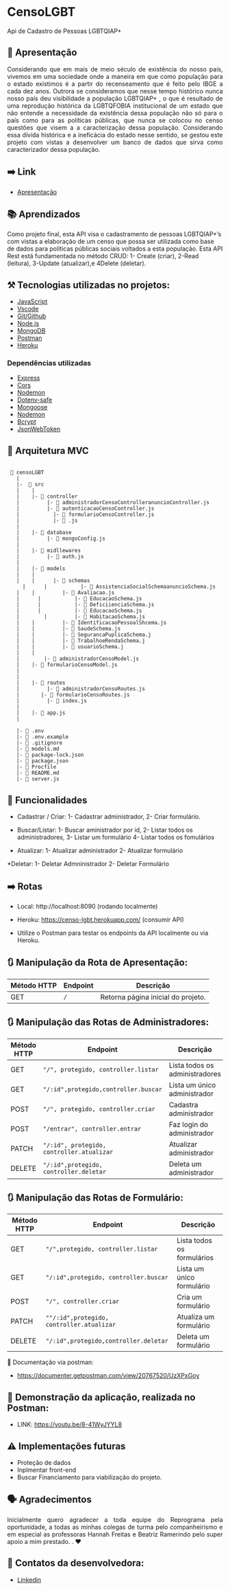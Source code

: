 # CensoLGBT

Api de Cadastro de Pessoas LGBTQIAP+


## 📝 Apresentação

<p align="justify">  Considerando que em mais de meio século de existência do nosso país, vivemos em uma sociedade onde a maneira em que como população para o estado existimos é a partir do recenseamento que é feito pelo IBGE a cada dez anos. Outrora se consideramos que nesse tempo histórico nunca nosso país deu visibilidade a população LGBTQIAP+ , o que é resultado de uma reprodução histórica da LGBTQFOBIA institucional de um estado que não entende a necessidade da existência dessa população não só para o país como para as políticas públicas, que nunca se colocou no censo questões que visem a a caracterização dessa população. Considerando essa dívida histórica e a ineficácia do estado nesse sentido, se gestou este projeto com vistas a desenvolver um banco de dados que sirva como caracterizador dessa população. <br>

<p align="justify">

<p align="justify">

 ## ➡️ Link

 - [Apresentação](https://www.canva.com/design/DAEyvIDEevE/share/preview?token=tjmm2ZDRSXiHmD7tHaz4_Q&role=EDITOR&utm_content=DAEyvIDEevE&utm_campaign=designshare&utm_medium=link&utm_source=sharebutton)

## 📚 Aprendizados

Como projeto final, esta API visa o cadastramento de pessoas LGBTQIAP+’s com vistas a elaboração de um censo que possa ser utilizada como base de dados para políticas públicas sociais voltados a esta população.  Esta API Rest está fundamentada no método CRUD: 
1- Create (criar), 
2-Read (leitura), 
3-Update (atualizar),e 
4Delete (deletar).


## ⚒️ Tecnologias utilizadas no projetos:

- [JavaScript](https://www.javascript.com/)
- [Vscode](https://code.visualstudio.com/)
- [Git/Github](https://github.com/)
- [Node.js](https://nodejs.org/en/)
- [MongoDB](https://www.mongodb.com/)
- [Postman](https://www.postman.com/)
- [Heroku](https://dashboard.heroku.com/apps)  

### Dependências utilizadas 

- [Express](https://expressjs.com/pt-br/)
- [Cors](https://www.npmjs.com/package/cors)
- [Nodemon](https://nodemon.io/)
- [Dotenv-safe](https://www.npmjs.com/package/dotenv-safe)
- [Mongoose](https://mongoosejs.com/)
- [Nodemon](https://www.npmjs.com/package/nodemon)
- [Bcrypt](https://www.npmjs.com/package/bcrypt)
- [JsonWebToken](https://www.npmjs.com/package/jsonwebtoken)

## 🚧 Arquitetura MVC 
```

 📁 censoLGBT
   |
   |-  📁 src
   |    |
   |    |- 📁 controller
   |         |- 📑 administradorCensoControlleranuncioController.js
   |         |- 📑 autenticacaoCensoController.js
   |	       |- 📑 formularioCensoController.js
   |	       |- 📑 .js
   |
   |    |- 📁 database
   |         |- 📑 mongoConfig.js
   |
   |    |- 📁 midllewares
   |         |- 📑 auth.js
   |
   |    |- 📁 models
   |    |
   |    |      |- 📁 schemas
	 |   	|	        |- 📑 AssistenciaSocialSchemaanuncioSchema.js
   |    |         |- 📑 Avaliacao.js
   |	  |  	      |- 📑 EducacaoSchema.js
   |	  |  	      |- 📑 DeficiienciaSchema.js
   |	  | 	      |- 📑 EducacaoSchema.js
   |		|         |- 📑 HabitacaoSchema.js
   |    |         |- 📑 IdentificacaoPessoalShcema.js
   |    |         |- 📑 SaudeSchema.js
   |    |         |- 📑 SegurancaPuplicaSchema.j
   |    |         |- 📑 TrabalhoeRendaSchema.j
   |    |         |- 📑 usuarioSchema.j
   |    |
   |		|- 📑 administradorCensoModel.js
   |    |- 📑 formularioCensoModel.js
   |
   |
   |    |- 📁 routes
   |	     |- 📑 administradorCensoRoutes.js
   |       |- 📑 formularioCensoRoutes.js
   |	     |- 📑 index.js
   |
   |    |- 📑 app.js
   |
   
   |- 📑 .env
   |- 📑 .env.example
   |- 📑 .gitignore
   |- 📑 models.md   
   |- 📑 package-lock.json
   |- 📑 package.json
   |- 📑 Procfile   
   |- 📑 README.md
   |- 📑 server.js

```

## 🔗 Funcionalidades 

* Cadastrar / Criar: 
1- Cadastrar administrador, 
2- Criar formulário.

* Buscar/Listar: 
1- Buscar aministrador por id, 
2- Listar todos os administradores,
3- Listar um formulário
4- Listar todos os fomulários

* Atualizar:
1- Atualizar administrador
2- Atualizar formulário

*Deletar: 
1- Deletar Admninistrador 
2- Deletar Formulário 


## ➡️ Rotas

- Local: http://localhost:8090 (rodando localmente)

- Heroku: https://censo-lgbt.herokuapp.com/ (consumir API)

- Utilize o Postman para testar os endpoints da API localmente ou via Heroku.

## 🔃 Manipulação da Rota de Apresentação:

| Método HTTP  | Endpoint                | Descrição                            |
| ------------ | ----------------------- | ------------------------------------ |
| GET          |      `/`                | Retorna página inicial do projeto.


## 🔃 Manipulação das Rotas de Administradores:

| Método HTTP  | Endpoint                                   | Descrição                            |
| ------------ | ------------------------------------------ | ------------------------------------ |
| GET          | `"/", protegido, controller.listar`        | Lista todos os administradores       |
| GET          | `"/:id",protegido,controller.buscar`       | Lista um único administrador         |
| POST         | `"/", protegido, controller.criar`         | Cadastra administrador               |
| POST         | `"/entrar", controller.entrar`             | Faz login do administrador           |
| PATCH        | `"/:id", protegido, controller.atualizar`  | Atualizar administrador              |
| DELETE       | `"/:id",protegido, controller.deletar`     | Deleta um  administrador             |
 
## 🔃 Manipulação das Rotas de Formulário:

| Método HTTP  | Endpoint                                   | Descrição                            |
| ------------ | ------------------------------------------ | ------------------------------------ |
| GET          | `"/",protegido, controller.listar`         | Lista todos os formulários           |
| GET          | `"/:id",protegido, controller.buscar`      | Lista um único formulário            |
| POST         | `"/", controller.criar           `         | Cria um formulário                   |
| PATCH        | `""/:id",protegido, controller.atualizar`  | Atualiza um formulário               |
| DELETE       | `"/:id",protegido,controller.deletar`      | Deleta um formulário                 |


🔎 Documentação  via postman:

- https://documenter.getpostman.com/view/20767520/UzXPxGoy

## 🔎 Demonstração da aplicação, realizada no Postman:

 - LINK: https://youtu.be/8-41WyJYYL8

## ⚠️ Implementações futuras

* Proteção de dados
* Inplmentar front-end
* Buscar Financiamento para viabilização do projeto.


## 🗣️ Agradecimentos

<p align="justify"> Inicialmente quero agradecer a toda equipe do Reprograma pela oportunidade, a todas as minhas colegas de turma pelo companheirismo e em especial as professoras Hannah Freitas e Beatriz Ramerindo pelo super apoio a mim prestado. . ❤️

## 📢 Contatos da desenvolvedora:


* [Linkedin](https://www.linkedin.com/in/adriana-lohanna-dos-santos-b90b0a62/)



